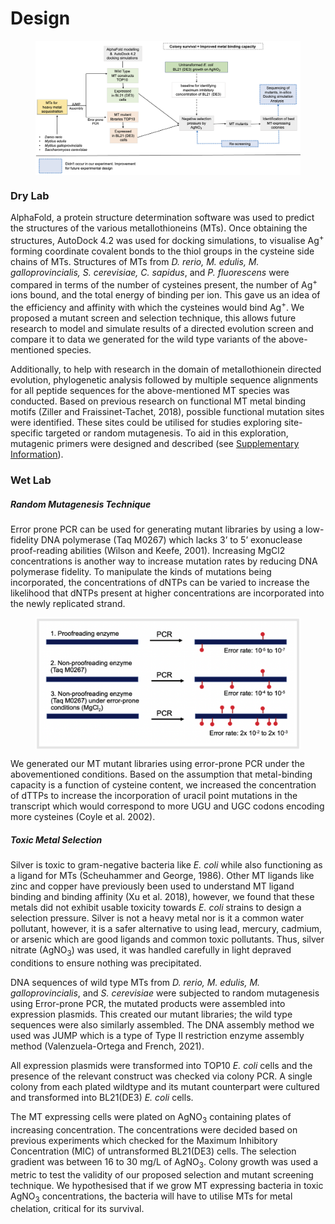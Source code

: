 # Design

<figure>
<img src="../../figures/design-1.png" style="width: 50vw; left: 0; right: 0; display: block; margin: auto;">
</figure> 

### Dry Lab

AlphaFold, a protein structure determination software was used to predict the structures of the various metallothioneins (MTs). Once obtaining the structures, AutoDock 4.2 was used for docking simulations, to visualise Ag<sup>+</sup> forming coordinate covalent bonds to the thiol groups in the cysteine side chains of MTs. Structures of MTs from _D. rerio, M. edulis, M. galloprovincialis, S. cerevisiae, C. sapidus_, and _P. fluorescens_ were compared in terms of the number of cysteines present, the number of Ag<sup>+</sup> ions bound, and the total energy of binding per ion. This gave us an idea of the efficiency and affinity with which the cysteines would bind Ag<sup>+</sup>. We proposed a mutant screen and selection technique, this allows future research to model and simulate results of a directed evolution screen and compare it to data we generated for the wild type variants of the above-mentioned species.  

Additionally, to help with research in the domain of metallothionein directed evolution, phylogenetic analysis followed by multiple sequence alignments for all peptide sequences for the above-mentioned MT species was conducted. Based on previous research on functional MT metal binding motifs (Ziller and Fraissinet-Tachet, 2018), possible functional mutation sites were identified. These sites could be utilised for studies exploring site-specific targeted or random mutagenesis. To aid in this exploration, mutagenic primers were designed and described (see <a href="../../supplementary_info/">Supplementary Information</a>).   

### Wet Lab

##### Random Mutagenesis Technique

Error prone PCR can be used for generating mutant libraries by using a low-fidelity DNA polymerase (Taq M0267) which lacks 3’ to 5’ exonuclease proof-reading abilities (Wilson and Keefe, 2001). Increasing MgCl2 concentrations is another way to increase mutation rates by reducing DNA polymerase fidelity. To manipulate the kinds of mutations being incorporated, the concentrations of dNTPs can be varied to increase the likelihood that dNTPs present at higher concentrations are incorporated into the newly replicated strand.  

<figure>
<img src="../../figures/design-2.png" style="width: 50vw; left: 0; right: 0; display: block; margin: auto;">
</figure>

We generated our MT mutant libraries using error-prone PCR under the abovementioned conditions. Based on the assumption that metal-binding capacity is a function of cysteine content, we increased the concentration of dTTPs to increase the incorporation of uracil point mutations in the transcript which would correspond to more UGU and UGC codons encoding more cysteines (Coyle et al. 2002).  

##### Toxic Metal Selection

 Silver is toxic to gram-negative bacteria like _E. coli_ while also functioning as a ligand for MTs (Scheuhammer and George, 1986). Other MT ligands like zinc and copper have previously been used to understand MT ligand binding and binding affinity (Xu et al. 2018), however, we found that these metals did not exhibit usable toxicity towards _E. coli_ strains to design a selection pressure. Silver is not a heavy metal nor is it a common water pollutant, however, it is a safer alternative to using lead, mercury, cadmium, or arsenic which are good ligands and common toxic pollutants. Thus, silver nitrate (AgNO<sub>3</sub>) was used, it was handled carefully in light depraved conditions to ensure nothing was precipitated.  

 DNA sequences of wild type MTs from _D. rerio, M. edulis, M. galloprovincialis_, and _S. cerevisiae_ were subjected to random mutagenesis using Error-prone PCR, the mutated products were assembled into expression plasmids. This created our mutant libraries; the wild type sequences were also similarly assembled. The DNA assembly method we used was JUMP which is a type of Type II restriction enzyme assembly method (Valenzuela-Ortega and French, 2021).  

 All expression plasmids were transformed into TOP10 _E. coli_ cells and the presence of the relevant construct was checked via colony PCR.  A single colony from each plated wildtype and its mutant counterpart were cultured and transformed into BL21(DE3) _E. coli_ cells.  

 The MT expressing cells were plated on AgNO<sub>3</sub> containing plates of increasing concentration. The concentrations were decided based on previous experiments which checked for the Maximum Inhibitory Concentration (MIC) of untransformed BL21(DE3) cells. The selection gradient was between 16 to 30 mg/L of AgNO<sub>3</sub>. Colony growth was used a metric to test the validity of our proposed selection and mutant screening technique. We hypothesised that if we grow MT expressing bacteria in toxic AgNO<sub>3</sub> concentrations, the bacteria will have to utilise MTs for metal chelation, critical for its survival. 

